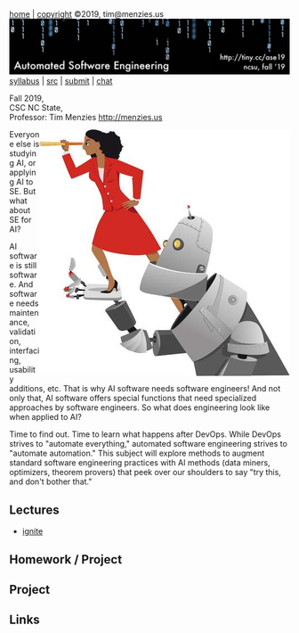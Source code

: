 
<a name=top>&nbsp;<p> </a>
[home](http://tiny.cc/ase19#top) |
[copyright](https://github.com/txt/ase19/blob/master/LICENSE.md#top) &copy;2019, tim&commat;menzies.us
<br>
[<img width=900 src="https://raw.githubusercontent.com/txt/ase19/master/etc/img/banner.png">](http://tiny.cc/ase19)<br>
[syllabus](https://github.com/txt/ase19/blob/master/syllabus.md#top) |
[src](http://menzies.us/fun) |
[submit](http://tiny.cc/ase19give) |
[chat](https://ase19.slack.com/)




Fall 2019,   
CSC NC State,  
Professor: Tim Menzies <http://menzies.us>

<img align=right width=450 src="etc/img/girlbot.png">

Everyone else is studying AI, or applying AI to SE.
But what about SE for AI? 


AI software is still software. And software needs maintenance, validation, interfacing, usability additions, etc. That is why AI software needs software engineers!
And not only that, AI software offers special functions that need specialized approaches by software engineers. So what does engineering look like when applied to AI?

Time to find out.
Time to learn what happens after DevOps. 
While DevOps strives to "automate everything," automated software engineering strives to "automate automation." 
This subject will explore methods to augment standard software engineering practices with AI methods (data miners, optimizers, theorem provers) that peek over our shoulders to say "try this, and don't bother that."  
 

## Lectures

- [ignite](ignite.md)

## Homework / Project

## Project

## Links
